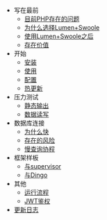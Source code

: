 
- 写在最前
    - [目前PHP存在的问题](/0_php_defects.md)
    - [为什么选择Lumen+Swoole](/0_why_lumen_and_swoole.md)
    - [使用Lumen+Swoole之后](/0_after_lumen_with_swoole.md)
    - [存在价值](/0_meaning_of_existence.md)
- 开始
    - [安装](/1_installation.md)
    - [使用](/1_usage.md)
    - [配置](/1_configuration.md)
    - [热更新](/1_auto_reload.md)
- 压力测试
    - [静态输出](/2_static_response.md)
    - [数据读写](/2_read_and_write.md)
- 数据库连接
    - [为什么快](/3_why_quickly.md)
    - [存在的风险](/3_risks.md)
    - [慢查询协程](/3_coroutine_for_slow_query.md) 
- 框架样板
    - [与supervisor](/4_work_with_supervisor.md)
    - [与Dingo](/4_work_with_dingo.md)
- 其他
    - [运行流程](/5_work_flow.md)
    - [JWT鉴权](/5_json_web_token.md)
- [更新日志](/changelog.md)
    
